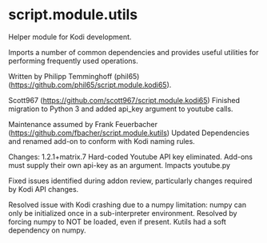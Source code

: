 # script.module.utils
Helper module for Kodi development.

Imports a number of common dependencies and provides useful utilities for performing
frequently used operations.

Written by Philipp Temminghoff (phil65) (https://github.com/phil65/script.module.kodi65).

Scott967 (https://github.com/scott967/script.module.kodi65) Finished
migration to Python 3 and added api_key argument to youtube calls.

Maintenance assumed by Frank Feuerbacher (https://github.com/fbacher/script.module.kutils)
Updated Dependencies and renamed add-on to conform with Kodi naming rules.

Changes:
1.2.1+matrix.7
Hard-coded Youtube API key eliminated. Add-ons must supply their own api-key as
an argument. Impacts youtube.py

Fixed issues identified during addon review, particularly changes required by
Kodi API changes.

Resolved issue with Kodi crashing due to a numpy limitation: numpy can only 
be initialized once in a sub-interpreter environment. Resolved by forcing
numpy to NOT be loaded, even if present. Kutils had a soft dependency on
numpy.
